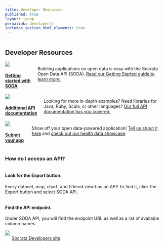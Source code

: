```yaml
---
title: Developer Resources
published: true
layout: jsonp
permalink: developers/
includes_section_html_elements: true
---
```


<section id='resources'>
  <div class='row'>
    <div class='small-12 text-center columns'>
      <h2>Developer Resources</h2>
    </div>
  </div>
  <div class='row'>
    <div class='small-12 medium-4 text-center columns resource'>
      <a href='http://dev.socrata.com/consumers/getting-started/' target='_blank'>
        <img class='res-img' src='/api/assets/25A973C7-59F9-487D-B081-736D9D0CD865'>
        <h4>Getting started with SODA</h4>
      </a>
      <p>
        Building applications on open data is easy with the Socrata Open Data API (SODA). <a href='http://dev.socrata.com/consumers/getting-started/' target='_blank'>Read our Getting Started guide to learn more.</a>
      </p>
    </div>
    <div class='small-12 medium-4 text-center columns resource'>
      <a href='http://dev.socrata.com/' target='_blank'>
        <img class='res-img' src='/api/assets/1C2AF03B-6C9B-45EC-9AC8-EEFE8A21B80C'>
        <h4>Additional API documentation</h4>
      </a>
      <p>
        Looking for more in-depth examples? Need libraries for Java, Ruby, Scala, or other languages? <a href='http://dev.socrata.com/' target='_blank'>Our full API documentation has you covered.</a>
      </p>
    </div>
    <div class='small-12 medium-4 text-center columns resource'>
      <a href='#' target='_blank'>
        <img class='res-img' src='/api/assets/A9AA41A3-7AC1-4698-B956-4E38CAF4F4E3'>
        <h4>Submit your app</h4>
      </a>
      <p>
        Show off your open data-powered application! <a href='#' target='_blank'>Tell us about it here</a> and <a href='/content/gallery'>check out our health data showcase</a>.
      </p>
    </div>
  </div>
</section>
<section id='api' class='section-alt'>
  <div class='row'>
    <div class='small-12 text-center columns'>
      <h3>How do I access an API?</h3>
    </div>
  </div>
  <div class='row collapse'>
    <div class='small-12 medium-2 columns'>
      <div class='api-text api-text-right'>
        <h4 class='api-text-header'>Look for the Export button.</h4>
        <p>Every dataset, map, chart, and filtered view has an API! To find it, click the Export button and select SODA API.</p>
      </div>
    </div>
    <div class='small-12 medium-2 medium-push-8 text-left columns'>
      <div class='api-text'>
        <h4 class='api-text-header'>Find the API endpoint.</h4>
        <p>Under SODA API, you will find the endpoint URL as well as a list of available column names.</p>
      </div>
    </div>
    <div class='small-12 medium-8 medium-pull-2 text-center columns'>
      <img src='/api/assets/A5EFE5FE-C4B2-48D8-8083-22C618D60465?apiAccessSwitchedArrows.png' id='arrows' class='hide-for-small'>
      <img src='/api/assets/C75F0D46-18A5-4CAD-9D2E-CF52F8C4702B' style='display:none;' id='sans-arrows' class='show-for-small'>
    </div>
  </div>
  <div class='row spacer'>
    <div class='small-12 text-center columns'>
      <br />
      <a href='http://dev.socrata.com/' class='fndtn-button small'>Socrata Developers site <span class='fa fa-external-link-square'></span></a>
    </div>
  </div>
</section>
